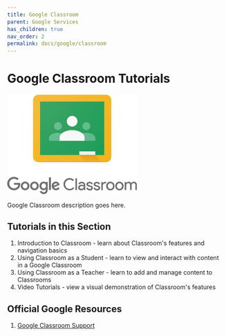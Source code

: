 ```yaml
---
title: Google Classroom
parent: Google Services
has_children: true
nav_order: 2
permalink: docs/google/classroom
---
```


# Google Classroom Tutorials

<img src="/assets/google/classroomLogo.png" style="width:300px;"/>

Google Classroom description goes here.

## Tutorials in this Section
1. Introduction to Classroom - learn about Classroom's features and navigation basics
2. Using Classroom as a Student - learn to view and interact with content in a Google Classroom
3. Using Classroom as a Teacher - learn to add and manage content to Classrooms
4. Video Tutorials - view a visual demonstration of Classroom's features

## Official Google Resources
1. <a href="https://support.google.com/edu/classroom/?hl=en#topic=6020277">Google Classroom Support</a>
